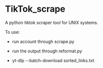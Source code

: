 # TikTok_scrape
A python tiktok scraper tool for UNIX systems. 


To use:

- run account through scrape.py 

- run the output through reformat.py

- yt-dlp --batch-download sorted_links.txt
